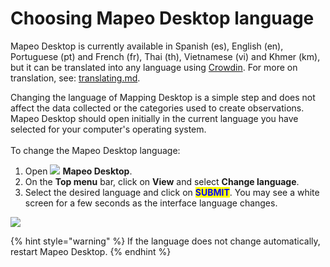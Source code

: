 # Choosing Mapeo Desktop language

Mapeo Desktop is currently available in Spanish (es), English (en), Portuguese (pt) and French (fr), Thai (th), Vietnamese (vi) and Khmer (km), but it can be translated into any language using [Crowdin](https://crowdin.com). For more on translation, see: [translating.md](../customization-options/translating.md "mention").

Changing the language of Mapping Desktop is a simple step and does not affect the data collected or the categories used to create observations. Mapeo Desktop should open initially in the current language you have selected for your computer's operating system.\
\
To change the Mapeo Desktop language:

1. Open ![](../../.gitbook/assets/Mapeo\_Desktop.png) **Mapeo Desktop**.
2. On the **Top menu** bar, click on **View** and select **Change language**.
3. Select the desired language and click on <mark style="color:blue;">**SUBMIT**</mark>. You may see a white screen for a few seconds as the interface language changes.

![](https://lh5.googleusercontent.com/kLFIM6fzcbeJmbZphm-IMpd-fKRPZw9n\_D5ACSQm-F\_ZiYccPo44MBIZKq6mvY97mRy9dT2mIwRjKqKqsXidyVo8wg4Yu-9H5oDxrHRADAk7EoOIvd5fjpjEmF\_7oQ)

{% hint style="warning" %}
If the language does not change automatically, restart Mapeo Desktop.
{% endhint %}
